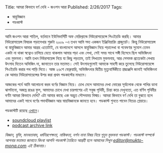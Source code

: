 Title: আমরা কিভাবে বর্ণ দেখি - জওশন আরা
Published: 2/26/2017
Tags:
  - স্নায়ুবিজ্ঞান
  - পডকাস্ট
---

আমি জওশন আরা শাতিল, বর্তমানে ইউনিভার্সিটি অফ মেরিল্যান্ডে নিউরোসায়েন্সে পিএইচডি করছি। আমার নিউরোসায়েন্স বিষয়ক পড়ালেখার শুরুটা ২০০৯ -এ তখন আমি সদ্য একজন ইঞ্জিনিয়ারিং গ্রাজুয়েট। কিন্তু নিউরোসায়েন্স বা স্নায়ুবিজ্ঞানে আমার আগ্রহ এতোটাই, যে বাংলাদেশে আসলে স্নায়ুবিজ্ঞান নিয়ে পড়ালেখা বা গবেষণার সুযোগ তেমন একটা না থাকা স্বত্ব্যেও চালিয়ে যেতে থাকলাম আমার পড়া এবং লেখা, সেই সময় সাথে সঙ্গী হিসেবে ছিল অভিজিৎদা এবং মুক্তমনা। আমি তখন নিউরসায়েন্স নিয়ে যা কিছু পড়তাম, তাই লিখতাম মুক্তমনায়, আর সেসমস্ত প্রত্যেকটা লেখায় উৎসাহ দিতেন অভিজিৎ দা, জানাতেন তার মতামত। সেই উৎসাহগুলোই আমাকে সাহসী করে তুলেছে নিউরোসায়েন্সে পিএইচডি করার পথ পাড়ি দিতে। আজ ২৬শে ফেব্রুয়ারি, অভিজিৎদার দ্বিতীয় মৃত্যুবার্ষিকীতে শ্রদ্ধাঞ্জলি জানাই অভিজিৎদা কে আমার নিউরোসায়েন্সের উপর করা প্রথম পডকাস্টের মাধ্যমে।

আজকের পর্বে আমি আলোচনা করব বর্ণের বিজ্ঞান নিয়ে। চোখ মেলে আমাদের দেখা ভোরের সূর্যালোক থেকে পাখির ডানা ঝাপটানো, অজস্র রঙের ফুল, আমাদের চোখে দেখা চারপাশের এই সবুজ পৃথিবী, চিন্তা করে দেখুনতো, এত বর্ণিল পৃথিবীর বর্ণটা আমরা কিভাবে দেখি? এটা আমার কাছে এক অদ্ভুত সৌন্দযময় বিস্ময়। আমরা কিভাবে বর্ণ দেখি তা বুঝতে হলে আমাদের একই সাথে বর্ণের পদার্থবিজ্ঞান আর স্নায়বিজ্ঞানকে জানতে হবে। পডকাস্ট শুনতে পাবেন নিচের প্লেয়ারে।

পডকাস্টটি রয়েছে [এখানে](https://drive.google.com/open?id=1T6SFuofVEnsA3Ortzaku5vDoKWNXe55O)।

- [soundcloud playlist](https://soundcloud.com/mukto-mona)
- [podcast archive link](http://web.archive.org/web/20191023151006/http://podcast.mukto-mona.com)

_বিজ্ঞান, যুক্তি, মানবতাবাদ, ধর্মনিরপেক্ষতা, নাস্তিকতা, দর্শন নানা বিষয় নিয়ে শুনুন মুক্তমনা পডকাস্ট। পডকাস্ট সম্পর্কে আপনার মতামত জানাতে কিংবা আপনি পডকাস্ট তৈরিতে আগ্রহী হলে আমাদের লিখুন editor@mukto-mona.com এই ঠিকানায়।_